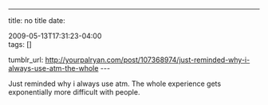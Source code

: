 ---
title: no title
date:

 2009-05-13T17:31:23-04:00  
tags:  []

tumblr_url:
http://yourpalryan.com/post/107368974/just-reminded-why-i-always-use-atm-the-whole
\-\--

Just reminded why i always use atm. The whole experience gets
exponentially more difficult with people.
